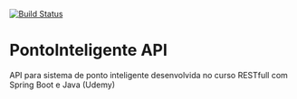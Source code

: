 [![Build Status](https://travis-ci.org/thaisrezendeb/pontointeligente-api.svg?branch=master)](https://travis-ci.org/thaisrezendeb/pontointeligente-api)

# PontoInteligente API
API para sistema de ponto inteligente desenvolvida no curso RESTfull com Spring Boot e Java (Udemy)

